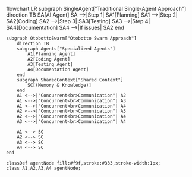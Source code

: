 flowchart LR
    subgraph SingleAgent["Traditional Single-Agent Approach"]
        direction TB
        SA[AI Agent]
        SA -->|Step 1| SA1[Planning]
        SA1 -->|Step 2| SA2[Coding]
        SA2 -->|Step 3| SA3[Testing]
        SA3 -->|Step 4| SA4[Documentation]
        SA4 -->|If issues| SA2
    end
    
    subgraph OtobottoSwarm["Otobotto Swarm Approach"]
        direction TB
        subgraph Agents["Specialized Agents"]
            A1[Planning Agent]
            A2[Coding Agent]
            A3[Testing Agent]
            A4[Documentation Agent]
        end
        subgraph SharedContext["Shared Context"]
            SC[(Memory & Knowledge)]
        end
        A1 <-->|"Concurrent<br>Communication"| A2
        A1 <-->|"Concurrent<br>Communication"| A3
        A1 <-->|"Concurrent<br>Communication"| A4
        A2 <-->|"Concurrent<br>Communication"| A3
        A2 <-->|"Concurrent<br>Communication"| A4
        A3 <-->|"Concurrent<br>Communication"| A4
        
        A1 <--> SC
        A2 <--> SC
        A3 <--> SC
        A4 <--> SC
    end
    
    classDef agentNode fill:#f9f,stroke:#333,stroke-width:1px;
    class A1,A2,A3,A4 agentNode;